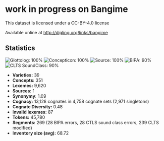 # work in progress on Bangime

This dataset is licensed under a CC-BY-4.0 license

Available online at http://digling.org/links/bangime

## Statistics


![Glottolog: 100%](https://img.shields.io/badge/Glottolog-100%25-brightgreen.svg "Glottolog: 100%")
![Concepticon: 100%](https://img.shields.io/badge/Concepticon-100%25-brightgreen.svg "Concepticon: 100%")
![Source: 100%](https://img.shields.io/badge/Source-100%25-brightgreen.svg "Source: 100%")
![BIPA: 90%](https://img.shields.io/badge/BIPA-90%25-yellowgreen.svg "BIPA: 90%")
![CLTS SoundClass: 90%](https://img.shields.io/badge/CLTS%20SoundClass-90%25-yellowgreen.svg "CLTS SoundClass: 90%")

- **Varieties:** 39
- **Concepts:** 351
- **Lexemes:** 9,620
- **Sources:** 1
- **Synonymy:** 1.09
- **Cognacy:** 13,128 cognates in 4,758 cognate sets (2,971 singletons)
- **Cognate Diversity:** 0.48
- **Invalid lexemes:** 87
- **Tokens:** 45,780
- **Segments:** 269 (28 BIPA errors, 28 CTLS sound class errors, 239 CLTS modified)
- **Inventory size (avg):** 68.72